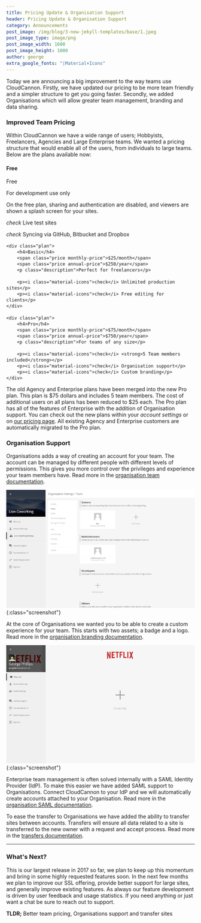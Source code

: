 ```yaml
---
title: Pricing Update & Organisation Support
header: Pricing Update & Organisation Support
category: Announcements
post_image: /img/blog/3-new-jekyll-templates/base/1.jpeg
post_image_type: image/png
post_image_width: 1600
post_image_height: 1000
author: george
extra_google_fonts: "|Material+Icons"
---
```


Today we are announcing a big improvement to the way teams use CloudCannon. Firstly, we have updated our pricing to be more team friendly and a simpler structure to get you going faster. Secondly, we added Organisations which will allow greater team management, branding and data sharing.

### Improved Team Pricing

Within CloudCannon we have a wide range of users; Hobbyists, Freelancers, Agencies and Large Enterprise teams. We wanted a pricing structure that would enable all of the users, from individuals to large teams. Below are the plans available now:

<div class="plans">
    <div class="plan">
        <h4>Free</h4>
        <span class="price">Free</span>
        <p class="description">For development use only</p>
        <p>On the free plan, sharing and authentication are disabled, and viewers are shown a splash screen for your sites.</p>
        <p><i class="material-icons">check</i> Live test sites</p>
        <p><i class="material-icons">check</i> Syncing via GitHub, Bitbucket and Dropbox</p>
    </div>

    <div class="plan">
        <h4>Basic</h4>
        <span class="price monthly-price">$25/month</span>
        <span class="price annual-price">$250/year</span>
        <p class="description">Perfect for freelancers</p>

        <p><i class="material-icons">check</i> Unlimited production sites</p>
        <p><i class="material-icons">check</i> Free editing for clients</p>
    </div>

    <div class="plan">
        <h4>Pro</h4>
        <span class="price monthly-price">$75/month</span>
        <span class="price annual-price">$750/year</span>
        <p class="description">For teams of any size</p>

        <p><i class="material-icons">check</i> <strong>5 Team members included</strong></p>
        <p><i class="material-icons">check</i> Organisation support</p>
        <p><i class="material-icons">check</i> Custom branding</p>
    </div>
</div>

The old Agency and Enterprise plans have been merged into the new Pro plan. This plan is $75 dollars and includes 5 team members. The cost of additional users on all plans has been reduced to $25 each. The Pro plan has all of the features of Enterprise with the addition of Organisation support.  You can check out the new plans within your
*account settings* or on [our pricing page](/pricing/). All existing Agency and Enterprise customers are automatically migrated to the Pro plan.

<!--
Ross/Mike -> What I wanted to cover:

- Pricing discussions and thoughts
- Agency/Enterprise -> Pro
- Standard per user cost across the plans
- New plan page to communicate the plans
- How it affects existing users
- Future plans to pump up the free plan -->

### Organisation Support

Organisations adds a way of creating an account for your team. The account can be managed by different people with different levels of permissions. This gives you more control over the privileges and experience your team members have. Read more in the [organisation team documentation](#).

![CloudCannon team management interface](/img/blog/organisations/add-team-member.png){:class="screenshot"}

At the core of Organisations we wanted you to be able to create a custom experience for your team. This starts with two assets; a badge and a logo. Read more in the [organisation branding documentation](#).

![CloudCannon sites list branded with the Netflix Logo](/img/blog/organisations/branded-sites-list.png){:class="screenshot"}

Enterprise team management is often solved internally with a SAML Identity Provider (IdP). To make this easier we have added SAML support to Organisations. Connect CloudCannon to your IdP and we will automatically create accounts attached to your Organisation. Read more in the [organisation SAML documentation](#).

<!-- Ross/Mike -> What I wanted to cover:
- What it is
- Team Management and Permissions
- Branding
- SAML -->

To ease the transfer to Organisations we have added the ability to transfer sites between accounts. Transfers will ensure all data related to a site is transferred to the new owner with a request and accept process. Read more in the [transfers documentation](#).

---

### What's Next?

This is our largest release in 2017 so far, we plan to keep up this momentum and bring in some highly requested features soon. In the next few months we plan to improve our SSL offering, provide better support for large sites, and generally improve existing features. As always our feature development is driven by user feedback and usage statistics. If you need anything or just want a chat be sure to reach out to support.

**TLDR;** Better team pricing, Organisations support and transfer sites